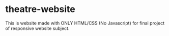 # theatre-website
This is website made with ONLY HTML/CSS (No Javascript) for final project of responsive website subject.
